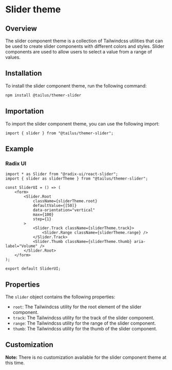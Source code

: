 # Slider theme

## Overview

The slider component theme is a collection of Tailwindcss utilities that can be used to create slider components with different colors and styles. Slider components are used to allow users to select a value from a range of values.

## Installation

To install the slider component theme, run the following command:

```bash
npm install @tailus/themer-slider
```

## Importation

To import the slider component theme, you can use the following import:

```tsx
import { slider } from "@tailus/themer-slider";
```

## Example

### Radix UI

```tsx
import * as Slider from "@radix-ui/react-slider";
import { slider as sliderTheme } from "@tailus/themer-slider";

const SliderUI = () => (
    <form>
        <Slider.Root
            className={sliderTheme.root}
            defaultValue={[50]}
            data-orientation="vertical"
            max={100}
            step={1}
        >
            <Slider.Track className={sliderTheme.track}>
                <Slider.Range className={sliderTheme.range} />
            </Slider.Track>
            <Slider.Thumb className={sliderTheme.thumb} aria-label="Volume" />
        </Slider.Root>
    </form>
);

export default SliderUI;
```

## Properties

The `slider` object contains the following properties:

-   `root`: The Tailwindcss utility for the root element of the slider component.
-   `track`: The Tailwindcss utility for the track of the slider component.
-   `range`: The Tailwindcss utility for the range of the slider component.
-   `thumb`: The Tailwindcss utility for the thumb of the slider component.

## Customization

**Note:** There is no customization available for the slider component theme at this time.
